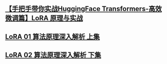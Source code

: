 ## [【手把手带你实战HuggingFace Transformers-高效微调篇】LoRA 原理与实战](https://www.youtube.com/watch?v=-xVJtu9pyoA&t=25s)  
## [LoRA 01 算法原理深入解析 上集](https://www.youtube.com/watch?v=DFE2oIh5v5E)  
## [LoRA 02 算法原理深入解析 下集](https://www.youtube.com/watch?v=klmUoRCTpto)  
